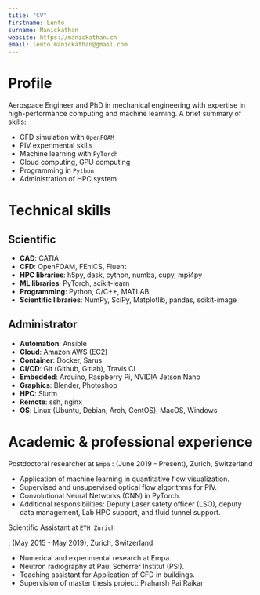 ```yaml
---
title: "CV"
firstname: Lento
surname: Manickathan
website: https://manickathan.ch
email: lento.manickathan@gmail.com
---
```


# Profile

Aerospace Engineer and PhD in mechanical engineering with expertise in high-performance computing and machine learning. A brief summary of skills:

* CFD simulation with `OpenFOAM`
* PIV experimental skills
* Machine learning with `PyTorch`
* Cloud computing, GPU computing
* Programming in `Python`
* Administration of HPC system

# Technical skills 

## Scientific

 * **CAD**: CATIA
 * **CFD**: OpenFOAM, FEniCS, Fluent
 * **HPC libraries**: h5py, dask, cython, numba, cupy, mpi4py
 * **ML libraries**: PyTorch, scikit-learn
 * **Programming**: Python, C/C++, MATLAB
 * **Scientific libraries**: NumPy, SciPy, Matplotlib, pandas, scikit-image

## Administrator

 * **Automation**: Ansible
 * **Cloud**: Amazon AWS (EC2)
 * **Container**: Docker, Sarus
 * **CI/CD**: Git (Github, Gitlab), Travis CI
 * **Embedded**: Arduino, Raspberry Pi, NVIDIA Jetson Nano
 * **Graphics**: Blender, Photoshop
 * **HPC**: Slurm
 * **Remote**: ssh, nginx
 * **OS**: Linux (Ubuntu, Debian, Arch, CentOS), MacOS, Windows

# Academic & professional experience

Postdoctoral researcher at `Empa`
: (June 2019 - Present), Zurich, Switzerland
  * Application of machine learning in quantitative flow visualization.
  * Supervised and unsupervised optical flow algorithms for PIV.
  * Convolutional Neural Networks (CNN) in PyTorch.
  * Additional responsibilities: Deputy Laser safety officer (LSO), deputy data management, Lab HPC support, and fluid tunnel support.

Scientific Assistant at `ETH Zurich`

: (May 2015 - May 2019), Zurich, Switzerland
  * Numerical and experimental research at Empa.
  * Neutron radiography at Paul Scherrer Institut (PSI).
  * Teaching assistant for Application of CFD in buildings.
  * Supervision of master thesis project: Praharsh Pai Raikar
